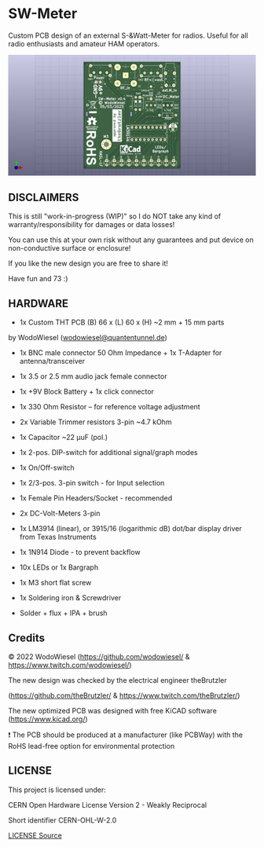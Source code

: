 # SW-Meter

Custom PCB design of an external S-&amp;Watt-Meter for radios. Useful for all radio enthusiasts and amateur HAM operators.

![PCB](/docs/swmeter-front-pcb.png)

## DISCLAIMERS

This is still "work-in-progress (WIP)" so I do NOT take any kind of warranty/responsibility for damages or data losses!

You can use this at your own risk without any guarantees and put device on non-conductive surface or enclosure!

If you like the new design you are free to share it!

Have fun and 73 :)

## HARDWARE

- 1x Custom THT PCB (B) 66 x (L) 60 x (H) ~2 mm + 15 mm parts 

 by WodoWiesel (wodowiesel@quantentunnel.de)

- 1x BNC male connector 50 Ohm Impedance + 1x T-Adapter for antenna/transceiver

- 1x 3.5 or 2.5 mm audio jack female connector

- 1x +9V Block Battery + 1x click connector

- 1x 330 Ohm Resistor – for reference voltage adjustment

- 2x Variable Trimmer resistors 3-pin ~4.7 kOhm

- 1x Capacitor ~22 µuF (pol.)

- 1x 2-pos. DIP-switch for additional signal/graph modes

- 1x On/Off-switch

- 1x 2/3-pos. 3-pin switch - for Input selection

- 1x Female Pin Headers/Socket - recommended

- 2x DC-Volt-Meters 3-pin

- 1x LM3914 (linear), or 3915/16 (logarithmic dB) dot/bar display driver from Texas Instruments

- 1x 1N914 Diode - to prevent backflow

- 10x LEDs or 1x Bargraph

- 1x M3 short flat screw

- 1x Soldering iron & Screwdriver

- Solder + flux + IPA + brush

## Credits

©️ 2022 WodoWiesel (https://github.com/wodowiesel/ & https://www.twitch.com/wodowiesel/)

The new design was checked by the electrical engineer theBrutzler

(https://github.com/theBrutzler/ & https://www.twitch.com/theBrutzler/)

The new optimized PCB was designed with free KiCAD software (https://www.kicad.org/)

❗ The PCB should be produced at a manufacturer (like PCBWay) with the RoHS lead-free option for environmental protection

## LICENSE

This project is licensed under:

CERN Open Hardware License Version 2 - Weakly Reciprocal

Short identifier CERN-OHL-W-2.0

[LICENSE Source](https://spdx.org/licenses/CERN-OHL-W-2.0.html)
